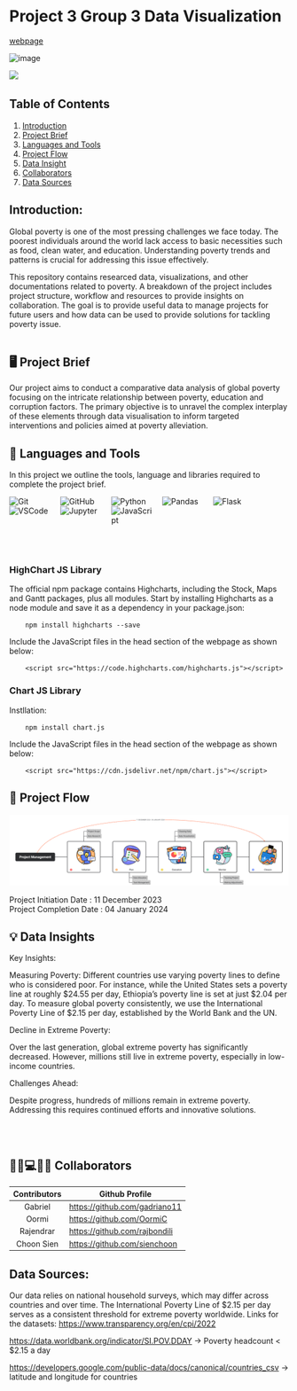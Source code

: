# Project 3 Group 3 Data Visualization

[webpage](https://gadriano11.github.io/project-group3-dataviz-story/)


<img width="474" alt="image" src="https://github.com/gadriano11/project-group3-dataviz-story/assets/142377615/62e368a6-eca6-47c8-9439-b534de3d4ad4">

![](https://komarev.com/ghpvc/?username=gadriano11&color=green&label=Project+Views)

## Table of Contents

1. [Introduction](#Introduction)
2. [Project Brief](#ProjectBrief)
3. [Languages and Tools](#PLanguage&Tools)
4. [Project Flow](#ProjectFlow)
5. [Data Insight](#DataInsights)
6. [Collaborators](#Collaborators)
7. [Data Sources](#Sources)

## Introduction:

Global poverty is one of the most pressing challenges we face today. The poorest individuals around the world lack access to basic necessities such as food, clean water, and education. Understanding poverty trends and patterns is crucial for addressing this issue effectively.

This repository contains researced data, visualizations, and other documentations related to poverty. A breakdown of the project includes project structure, workflow and resources to provide insights on collaboration. The goal is to provide useful data to manage projects for future users and how data can be used to provide solutions for tackling poverty issue. <br><br/>

## 🖥 Project Brief

Our project aims to conduct a comparative data analysis of global poverty focusing on the intricate relationship between poverty, education and corruption factors. The primary objective is to unravel the complex interplay of these elements through data visualisation to inform targeted interventions and policies aimed at poverty alleviation. 


## 🧰 Languages and Tools

In this project we outline the tools, language and libraries required to complete the project brief.
<br>

<img align="left" alt="Git" width="80px" style="padding-right:12px;" src="https://cdn.jsdelivr.net/gh/devicons/devicon/icons/git/git-original.svg" />
<img align="left" alt="GitHub" width="80px" style="padding-right:12px;" src="https://cdn.jsdelivr.net/gh/devicons/devicon/icons/github/github-original.svg" />
<img align="left" alt="Python" width="80x" style="padding-right:12px;" src="https://cdn.jsdelivr.net/gh/devicons/devicon/icons/python/python-plain.svg" />
<img align="left" alt="Pandas" width="80px" style="padding-right:12px;" src="https://cdn.jsdelivr.net/gh/devicons/devicon/icons/pandas/pandas-original-wordmark.svg" />
<img align="left" alt="Flask" width="80px" style="padding-right:12px;" img src="https://cdn.jsdelivr.net/gh/devicons/devicon/icons/flask/flask-original-wordmark.svg" />
<img align="left" alt="VSCode" width="80px" style="padding-right:12px;" src="https://cdn.jsdelivr.net/gh/devicons/devicon/icons/vscode/vscode-original.svg" />
<img align="left" alt="Jupyter" width="80px" style="padding-right:12px;" src="https://cdn.jsdelivr.net/gh/devicons/devicon/icons/jupyter/jupyter-original-wordmark.svg" />
<img align="left" alt="JavaScript" width="80px" style="padding-right:12px;" src="https://cdn.jsdelivr.net/gh/devicons/devicon/icons/javascript/javascript-original.svg" /> <br/>

<br><br/>
<br><br/>

### HighChart JS Library

The official npm package contains Highcharts, including the Stock, Maps and Gantt packages, plus all modules. Start by installing Highcharts as a node module and save it as a dependency in your package.json:

        npm install highcharts --save
 
Include the JavaScript files in the head section of the webpage as shown below:


        <script src="https://code.highcharts.com/highcharts.js"></script>

### Chart JS Library

Instllation:

        npm install chart.js

Include the JavaScript files in the head section of the webpage as shown below:

        <script src="https://cdn.jsdelivr.net/npm/chart.js"></script>

## 🔀  Project Flow

![Project Flow](Project-Management.png)<br>

Project Initiation Date : 11 December 2023 <br/>
Project Completion Date : 04 January 2024  <br/>



## 💡  Data Insights

Key Insights: 

Measuring Poverty: Different countries use varying poverty lines to define who is considered poor. For instance, while the United States sets a poverty line at roughly $24.55 per day, Ethiopia’s poverty line is set at just $2.04 per day. To measure global poverty consistently, we use the International Poverty Line of $2.15 per day,
established by the World Bank and the UN.

Decline in Extreme Poverty:

Over the last generation, global extreme poverty has significantly decreased. However, millions still live in extreme poverty, especially in low-income countries.

Challenges Ahead: 

Despite progress, hundreds of millions remain in extreme poverty. Addressing this requires continued efforts and innovative solutions.

<br><br/>
## 👨‍💼💻👩‍💼 Collaborators

| <center>Contributors</center>    | <center>Github Profile</center>    |
| ----------------| -------------------------------------- |
| <center>Gabriel </center>      | https://github.com/gadriano11       |    
| <center>Oormi</center> |   https://github.com/OormiC             |
| <center>Rajendrar</center>| https://github.com/rajbondili           |
| <center>Choon Sien</center>| https://github.com/sienchoon              |


## Data Sources:

Our data relies on national household surveys, which may differ across countries and over time.
The International Poverty Line of $2.15 per day serves as a consistent threshold for extreme poverty worldwide.
Links for the datasets:
https://www.transparency.org/en/cpi/2022

https://data.worldbank.org/indicator/SI.POV.DDAY -> Poverty headcount < $2.15 a day

https://developers.google.com/public-data/docs/canonical/countries_csv -> latitude and longitude for countries





